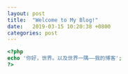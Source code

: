 ```yaml
---
layout: post
title:  "Welcome to My Blog!"
date:   2019-03-15 10:20:38 +0800
categories: post
---
```

```php
<?php
echo '你好，世界。以及世界一隅——我的博客';
?>
```